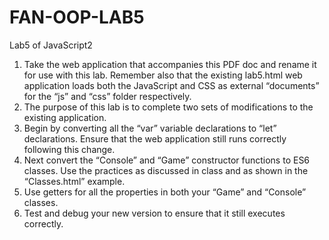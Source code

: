 # FAN-OOP-LAB5
Lab5 of JavaScript2
1. Take the web application that accompanies this PDF doc and rename it for use with this lab. Remember also that the existing lab5.html web application loads both the JavaScript and CSS as external “documents” for the “js” and “css” folder respectively.
2. The purpose of this lab is to complete two sets of modifications to the existing application.
3. Begin by converting all the “var” variable declarations to “let” declarations. Ensure that the web application still runs correctly following this change.
4. Next convert the “Console” and “Game” constructor functions to ES6 classes. Use the practices as discussed in class and as shown in the “Classes.html” example.
5. Use getters for all the properties in both your “Game” and “Console” classes.
6. Test and debug your new version to ensure that it still executes correctly.